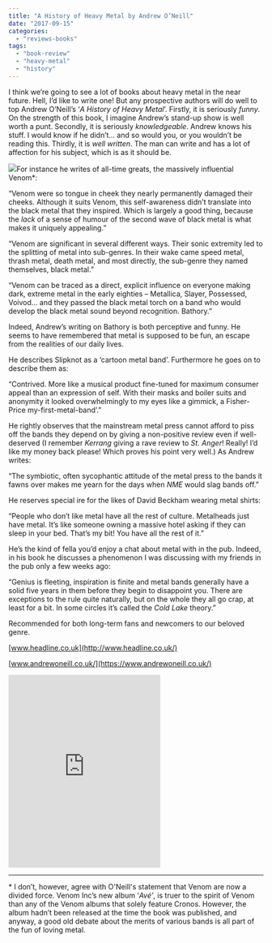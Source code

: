 ```yaml
---
title: "A History of Heavy Metal by Andrew O’Neill"
date: "2017-09-15"
categories: 
  - "reviews-books"
tags: 
  - "book-review"
  - "heavy-metal"
  - "history"
---
```


I think we’re going to see a lot of books about heavy metal in the near future. Hell, I’d like to write one! But any prospective authors will do well to top Andrew O’Neill’s ‘_A History of Heavy Metal_’. Firstly, it is seriously _funny_. On the strength of this book, I imagine Andrew’s stand-up show is well worth a punt. Secondly, it is seriously _knowledgeable_. Andrew knows his stuff. I would know if he didn’t… and so would you, or you wouldn’t be reading this. Thirdly, it is _well written_. The man can write and has a lot of affection for his subject, which is as it should be.

![](https://hellbound.ca/wp-content/uploads/2017/09/A-history-of-heavy-metal-book-cover.jpg)For instance he writes of all-time greats, the massively influential Venom\*:

“Venom were so tongue in cheek they nearly permanently damaged their cheeks. Although it suits Venom, this self-awareness didn’t translate into the black metal that they inspired. Which is largely a good thing, because the _lack_ of a sense of humour of the second wave of black metal is what makes it uniquely appealing.”

“Venom are significant in several different ways. Their sonic extremity led to the splitting of metal into sub-genres. In their wake came speed metal, thrash metal, death metal, and most directly, the sub-genre they named themselves, black metal.”

“Venom can be traced as a direct, explicit influence on everyone making dark, extreme metal in the early eighties – Metallica, Slayer, Possessed, Voivod… and they passed the black metal torch on a band who would develop the black metal sound beyond recognition. Bathory.”

Indeed, Andrew’s writing on Bathory is both perceptive and funny. He seems to have remembered that metal is supposed to be fun, an escape from the realities of our daily lives.

He describes Slipknot as a ‘cartoon metal band’. Furthermore he goes on to describe them as:

“Contrived. More like a musical product fine-tuned for maximum consumer appeal than an expression of self. With their masks and boiler suits and anonymity it looked overwhelmingly to my eyes like a gimmick, a Fisher-Price my-first-metal-band’.”

He rightly observes that the mainstream metal press cannot afford to piss off the bands they depend on by giving a non-positive review even if well-deserved (I remember _Kerrang_ giving a rave review to _St. Anger_! Really! I’d like my money back please! Which proves his point very well.) As Andrew writes:

“The symbiotic, often sycophantic attitude of the metal press to the bands it fawns over makes me yearn for the days when _NME_ would slag bands off.”

He reserves special ire for the likes of David Beckham wearing metal shirts:

“People who don’t like metal have all the rest of culture. Metalheads just have metal. It’s like someone owning a massive hotel asking if they can sleep in your bed. That’s my bit! You have all the rest of it.”

He’s the kind of fella you’d enjoy a chat about metal with in the pub. Indeed, in his book he discusses a phenomenon I was discussing with my friends in the pub only a few weeks ago:

“Genius is fleeting, inspiration is finite and metal bands generally have a solid five years in them before they begin to disappoint you. There are exceptions to the rule quite naturally, but on the whole they all go crap, at least for a bit. In some circles it’s called the _Cold Lake_ theory.”

Recommended for both long-term fans and newcomers to our beloved genre.

[www.headline.co.uk](http://www.headline.co.uk/)

[www.andrewoneill.co.uk/](https://www.andrewoneill.co.uk/)

<iframe src="https://open.spotify.com/embed/user/mocata/playlist/0H2DrxSANkNXLZaWPGVHb9" width="300" height="380" frameborder="0"></iframe>

* * *

\* I don’t, however, agree with O'Neill's statement that Venom are now a divided force. Venom Inc’s new album ‘_Avé’_, is truer to the spirit of Venom than any of the Venom albums that solely feature Cronos. However, the album hadn’t been released at the time the book was published, and anyway, a good old debate about the merits of various bands is all part of the fun of loving metal.
